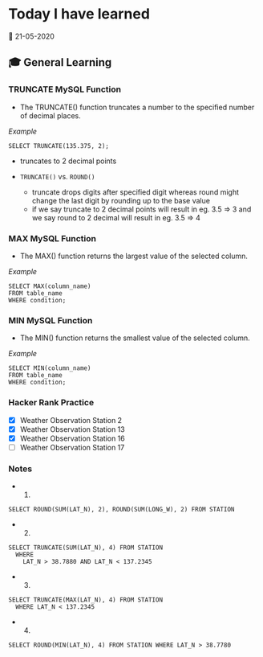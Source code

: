 # Today I have learned

:calendar: 21-05-2020

## :mortar_board: General Learning

### TRUNCATE MySQL Function

- The TRUNCATE() function truncates a number to the specified number of decimal places.

_Example_

```
SELECT TRUNCATE(135.375, 2);
```

- truncates to 2 decimal points

- `TRUNCATE()` vs. `ROUND()`
  - truncate drops digits after specified digit whereas round might change the last digit by rounding up to the base value
  - if we say truncate to 2 decimal points will result in eg. 3.5 => 3 and we say round to 2 decimal will result in eg. 3.5 => 4

### MAX MySQL Function

- The MAX() function returns the largest value of the selected column.

_Example_

```
SELECT MAX(column_name)
FROM table_name
WHERE condition;
```

### MIN MySQL Function

- The MIN() function returns the smallest value of the selected column.

_Example_

```
SELECT MIN(column_name)
FROM table_name
WHERE condition;
```

### Hacker Rank Practice
- [x] Weather Observation Station 2
- [x] Weather Observation Station 13
- [x] Weather Observation Station 16
- [ ] Weather Observation Station 17

### Notes

- 1.

```
SELECT ROUND(SUM(LAT_N), 2), ROUND(SUM(LONG_W), 2) FROM STATION
```

- 2.

```
SELECT TRUNCATE(SUM(LAT_N), 4) FROM STATION
  WHERE
    LAT_N > 38.7880 AND LAT_N < 137.2345
```

- 3.

```
SELECT TRUNCATE(MAX(LAT_N), 4) FROM STATION
  WHERE LAT_N < 137.2345
```

- 4.

```
SELECT ROUND(MIN(LAT_N), 4) FROM STATION WHERE LAT_N > 38.7780
```